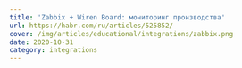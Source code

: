 ```yaml
---
title: 'Zabbix + Wiren Board: мониторинг производства'
url: https://habr.com/ru/articles/525852/
cover: /img/articles/educational/integrations/zabbix.png
date: 2020-10-31
category: integrations
---
```

